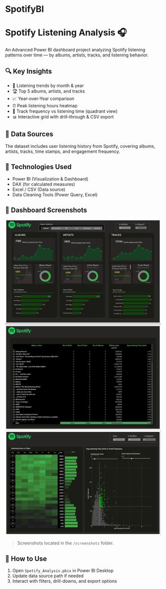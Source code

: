 # SpotifyBI

# Spotify Listening Analysis 🎧

An Advanced Power BI dashboard project analyzing Spotify listening patterns over time — by albums, artists, tracks, and listening behavior.

## 🔍 Key Insights

- 📅 Listening trends by month & year  
- 🏆 Top 5 albums, artists, and tracks  
- 📈 Year-over-Year comparison  
- ⏰ Peak listening hours heatmap  
- 🎯 Track frequency vs listening time (quadrant view)  
- 📊 Interactive grid with drill-through & CSV export  

## 📂 Data Sources

The dataset includes user listening history from Spotify, covering albums, artists, tracks, time stamps, and engagement frequency.

## 🚀 Technologies Used

- Power BI (Visualization & Dashboard)  
- DAX (for calculated measures)  
- Excel / CSV (Data source)  
- Data Cleaning Tools (Power Query, Excel)  

## 📸 Dashboard Screenshots

![Listening Trends](screenshots/listening_trends.png)  
![Top Tracks](screenshots/top_tracks.png)  
![Listening Heatmap](screenshots/heatmap.png)  

> Screenshots located in the `/screenshots` folder.

## 📁 How to Use

1. Open `Spotify_Analysis.pbix` in Power BI Desktop  
2. Update data source path if needed  
3. Interact with filters, drill-downs, and export options  


